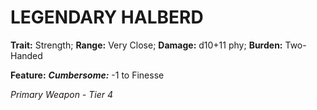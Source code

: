 ﻿# LEGENDARY HALBERD

**Trait:** Strength; **Range:** Very Close; **Damage:** d10+11 phy; **Burden:** Two-Handed

**Feature:** ***Cumbersome:*** -1 to Finesse

*Primary Weapon - Tier 4*
